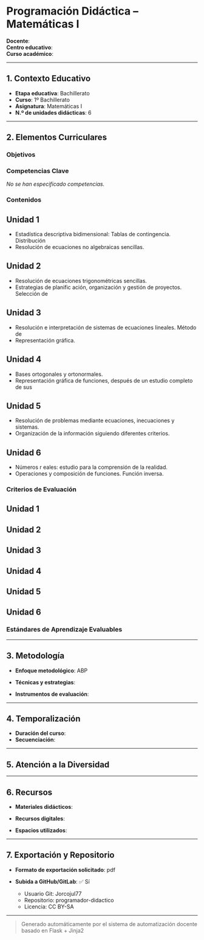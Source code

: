# Programación Didáctica – Matemáticas I

**Docente**:   
**Centro educativo**:   
**Curso académico**:   

---

## 1. Contexto Educativo

- **Etapa educativa**: Bachillerato
- **Curso**: 1º Bachillerato
- **Asignatura**: Matemáticas I
- **N.º de unidades didácticas**: 6

---

## 2. Elementos Curriculares

### Objetivos


### Competencias Clave

_No se han especificado competencias._


### Contenidos
## Unidad 1
- Estadística descriptiva bidimensional: Tablas de contingencia. Distribución
- Resolución de ecuaciones no algebraicas sencillas.

## Unidad 2
- Resolución de ecuaciones trigonométricas sencillas.
- Estrategias de planific ación, organización y gestión de proyectos. Selección de

## Unidad 3
- Resolución e interpretación de sistemas de ecuaciones lineales. Método de
- Representación gráfica.

## Unidad 4
- Bases ortogonales y ortonormales.
- Representación gráfica de funciones, después de un estudio completo de sus

## Unidad 5
- Resolución de problemas mediante ecuaciones, inecuaciones y sistemas.
- Organización de la información siguiendo diferentes criterios.

## Unidad 6
- Números r eales: estudio para la comprensión de la realidad.
- Operaciones y composición de funciones. Función inversa.

### Criterios de Evaluación
## Unidad 1


## Unidad 2


## Unidad 3


## Unidad 4


## Unidad 5


## Unidad 6


### Estándares de Aprendizaje Evaluables


---

## 3. Metodología

- **Enfoque metodológico**: ABP
- **Técnicas y estrategias**:  
  
- **Instrumentos de evaluación**: 

---

## 4. Temporalización

- **Duración del curso**: 
- **Secuenciación**:  
  

---

## 5. Atención a la Diversidad



---

## 6. Recursos

- **Materiales didácticos**:  
  
- **Recursos digitales**:  
  
- **Espacios utilizados**: 

---

## 7. Exportación y Repositorio

- **Formato de exportación solicitado**: pdf
- **Subida a GitHub/GitLab**: ✅ Sí

  - Usuario Git: Jorcojul77
  - Repositorio: programador-didactico
  - Licencia: CC BY-SA


---

> Generado automáticamente por el sistema de automatización docente basado en Flask + Jinja2